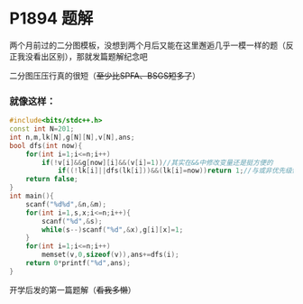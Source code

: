 # P1894 题解

两个月前过的二分图模板，没想到两个月后又能在这里邂逅几乎一模一样的题（反正我没看出区别），那就发篇题解纪念吧

二分图压压行真的很短（~~至少比SPFA、BSGS短多了~~）
### 就像这样：
```cpp
#include<bits/stdc++.h>
const int N=201;
int n,m,lk[N],g[N][N],v[N],ans;
bool dfs(int now){
	for(int i=1;i<=n;i++)
		if(!v[i]&&g[now][i]&&(v[i]=1))//其实在&&中修改变量还是挺方便的
			if((!lk[i]||dfs(lk[i]))&&(lk[i]=now))return 1;//与或非优先级懒得算了，于是搞了一堆括号
	return false;
}
int main(){
	scanf("%d%d",&n,&m);
	for(int i=1,s,x;i<=n;i++){
		scanf("%d",&s);
		while(s--)scanf("%d",&x),g[i][x]=1;
	}
	for(int i=1;i<=n;i++)
		memset(v,0,sizeof(v)),ans+=dfs(i);
	return 0*printf("%d",ans);
}
```
开学后发的第一篇题解（~~看我多懒~~）